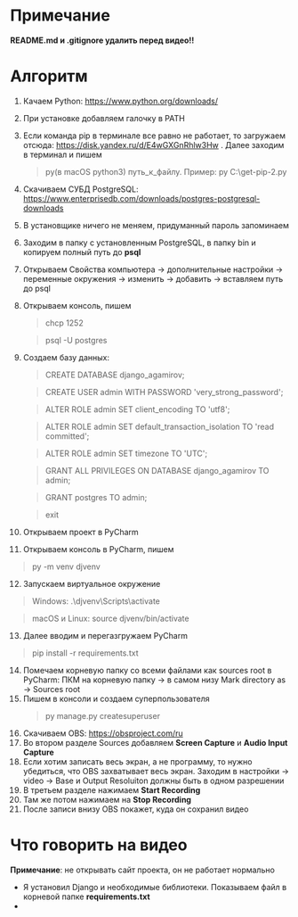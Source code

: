 # Примечание
**README.md и .gitignore удалить перед видео!!**
# Алгоритм
1. Качаем Python: https://www.python.org/downloads/
2. При установке добавляем галочку в PATH
3. Если команда pip в терминале все равно не работает, то загружаем отсюда: https://disk.yandex.ru/d/E4wGXGnRhlw3Hw . Далее заходим в терминал и пишем 
   > py(в macOS python3) путь_к_файлу. Пример: py C:\get-pip-2.py
4. Скачиваем СУБД PostgreSQL: https://www.enterprisedb.com/downloads/postgres-postgresql-downloads
5. В установщике ничего не меняем, придуманный пароль запоминаем
6. Заходим в папку с установленным PostgreSQL, в папку bin и копируем полный путь до **psql**
7. Открываем Свойства компьютера -> дополнительные настройки -> переменные окружения -> изменить -> добавить -> вставляем путь до psql
8. Открываем консоль, пишем
   > chcp 1252

   > psql -U postgres
9.  Создаем базу данных:
    > CREATE DATABASE django_agamirov;

    > CREATE USER admin WITH PASSWORD 'very_strong_password';

    > ALTER ROLE admin SET client_encoding TO 'utf8';

    > ALTER ROLE admin SET default_transaction_isolation TO 'read committed';

    > ALTER ROLE admin SET timezone TO 'UTC';

    > GRANT ALL PRIVILEGES ON DATABASE django_agamirov TO admin;

    > GRANT postgres TO admin;

    > exit
10. Открываем проект в PyCharm
11. Открываем консоль в PyCharm, пишем
   > py -m venv djvenv
12. Запускаем виртуальное окружение
   > Windows: .\djvenv\Scripts\activate

   > macOS и Linux: source djvenv/bin/activate
13. Далее вводим и перегазгружаем PyCharm
   > pip install -r requirements.txt
14. Помечаем корневую папку со всеми файлами как sources root в PyCharm: ПКМ на корневую папку -> в самом низу Mark directory as -> Sources root
15. Пишем в консоли и создаем суперпользователя
    > py manage.py createsuperuser
16. Скачиваем OBS: https://obsproject.com/ru
17. Во втором разделе Sources добавляем **Screen Capture** и **Audio Input Capture**
18. Если хотим записать весь экран, а не программу, то нужно убедиться, что OBS захватывает весь экран. Заходим в настройки -> video -> Base и Output Resoluiton должны быть в одном разрешении
19. В третьем разделе нажимаем **Start Recording**
20. Там же потом нажимаем на **Stop Recording**
21. После записи внизу OBS покажет, куда он сохранил видео 
# Что говорить на видео
**Примечание**: не открывать сайт проекта, он не работает нормально
- Я установил Django и необходимые библиотеки. Показываем файл в корневой папке **requirements.txt**
- 